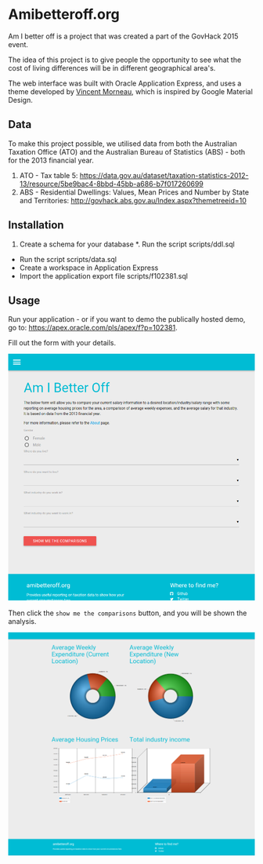 # Amibetteroff.org

Am I better off is a project that was created a part of the GovHack 2015 event.

The idea of this project is to give people the opportunity to see what the cost of living differences will be in different geographical area's.

The web interface was built with Oracle Application Express, and uses a theme developed by [Vincent Morneau](https://github.com/vincentmorneau/material-apex), which is inspired by Google Material Design.

## Data

To make this project possible, we utilised data from both the Australian Taxation Office (ATO) and the Australian Bureau of Statistics (ABS) - both for the 2013 financial year.

1. ATO - Tax table 5: https://data.gov.au/dataset/taxation-statistics-2012-13/resource/5be9bac4-8bbd-45bb-a686-b7f017260699
2. ABS - Residential Dwellings: Values, Mean Prices and Number by State and Territories: http://govhack.abs.gov.au/Index.aspx?themetreeid=10

## Installation

1. Create a schema for your database
*. Run the script scripts/ddl.sql
* Run the script scripts/data.sql
* Create a workspace in Application Express
* Import the application export file scripts/f102381.sql

## Usage

Run your application - or if you want to demo the publically hosted demo, go to: https://apex.oracle.com/pls/apex/f?p=102381.

Fill out the form with your details.

![](img/1_form.png)

Then click the `show me the comparisons` button, and you will be shown the analysis.

![](img/2_charts.png)

